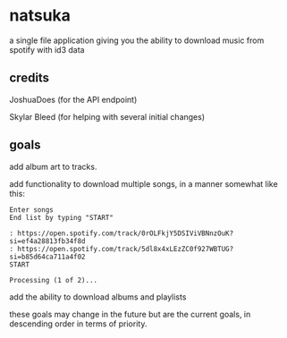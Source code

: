 # natsuka
a single file application giving you the ability to download music from spotify with id3 data
## credits
JoshuaDoes (for the API endpoint)

Skylar Bleed (for helping with several initial changes)

## goals
add album art to tracks.

add functionality to download multiple songs, in a manner somewhat like this:

```
Enter songs
End list by typing "START"

: https://open.spotify.com/track/0rOLFkjY5DSIViVBNnzOuK?si=ef4a28813fb34f8d
: https://open.spotify.com/track/5dl8x4xLEzZC0f927WBTUG?si=b85d64ca711a4f02
START

Processing (1 of 2)...
```

add the ability to download albums and playlists

these goals may change in the future but are the current goals, in descending order in terms of priority.

